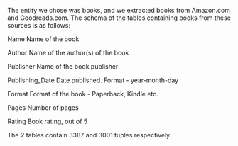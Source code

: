 The entity we chose was books, and we extracted books from Amazon.com and Goodreads.com. The schema of the tables containing books from these sources is as follows:

Name				Name of the book

Author				Name of the author(s) of the book

Publisher			Name of the book publisher

Publishing_Date		Date published. Format - year-month-day

Format				Format of the book - Paperback, Kindle etc.

Pages				Number of pages

Rating				Book rating, out of 5

The 2 tables contain 3387 and 3001 tuples respectively. 
